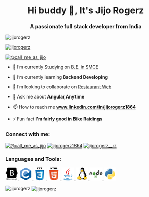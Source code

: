 <h1 align="center">Hi buddy 👋, It's Jijo Rogerz</h1>
<h3 align="center">A passionate full stack developer from India</h3>

<p align="left"> <img src="https://komarev.com/ghpvc/?username=jijorogerz&label=Profile%20views&color=0e75b6&style=flat" alt="jijorogerz" /> </p>

<p align="left"> <a href="https://github.com/ryo-ma/github-profile-trophy"><img src="https://github-profile-trophy.vercel.app/?username=jijorogerz" alt="jijorogerz" /></a> </p>

<p align="left"> <a href="https://twitter.com/@call_me_as_jijo" target="blank"><img src="https://img.shields.io/twitter/follow/@call_me_as_jijo?logo=twitter&style=for-the-badge" alt="@call_me_as_jijo" /></a> </p>

- 🔭 I’m currently Studying on [B.E. in SMCE](file:///C:/Users/jijo/Desktop/Project/index.html)

- 🌱 I’m currently learning **Backend Developing**

- 👯 I’m looking to collaborate on [Restaurant Web](file:///C:/Users/jijo/Desktop/Project/index.html)

- 💬 Ask me about **Angular,Anytime**

- 📫 How to reach me **www.linkedin.com/in/jijorogerz1864**

- ⚡ Fun fact **I'm fairly good in Bike Raidings**

<h3 align="left">Connect with me:</h3>
<p align="left">
<a href="https://twitter.com/@call_me_as_jijo" target="blank"><img align="center" src="https://raw.githubusercontent.com/rahuldkjain/github-profile-readme-generator/master/src/images/icons/Social/twitter.svg" alt="@call_me_as_jijo" height="30" width="40" /></a>
<a href="https://linkedin.com/in/jijorogerz1864" target="blank"><img align="center" src="https://raw.githubusercontent.com/rahuldkjain/github-profile-readme-generator/master/src/images/icons/Social/linked-in-alt.svg" alt="jijorogerz1864" height="30" width="40" /></a>
<a href="https://instagram.com/jijorogerz__rz" target="blank"><img align="center" src="https://raw.githubusercontent.com/rahuldkjain/github-profile-readme-generator/master/src/images/icons/Social/instagram.svg" alt="jijorogerz__rz" height="30" width="40" /></a>
</p>

<h3 align="left">Languages and Tools:</h3>
<p align="left"> <a href="https://getbootstrap.com" target="_blank" rel="noreferrer"> <img src="https://raw.githubusercontent.com/devicons/devicon/master/icons/bootstrap/bootstrap-plain-wordmark.svg" alt="bootstrap" width="40" height="40"/> </a> <a href="https://www.cprogramming.com/" target="_blank" rel="noreferrer"> <img src="https://raw.githubusercontent.com/devicons/devicon/master/icons/c/c-original.svg" alt="c" width="40" height="40"/> </a> <a href="https://www.w3schools.com/css/" target="_blank" rel="noreferrer"> <img src="https://raw.githubusercontent.com/devicons/devicon/master/icons/css3/css3-original-wordmark.svg" alt="css3" width="40" height="40"/> </a> <a href="https://www.w3.org/html/" target="_blank" rel="noreferrer"> <img src="https://raw.githubusercontent.com/devicons/devicon/master/icons/html5/html5-original-wordmark.svg" alt="html5" width="40" height="40"/> </a> <a href="https://www.java.com" target="_blank" rel="noreferrer"> <img src="https://raw.githubusercontent.com/devicons/devicon/master/icons/java/java-original.svg" alt="java" width="40" height="40"/> </a> <a href="https://www.linux.org/" target="_blank" rel="noreferrer"> <img src="https://raw.githubusercontent.com/devicons/devicon/master/icons/linux/linux-original.svg" alt="linux" width="40" height="40"/> </a> <a href="https://nodejs.org" target="_blank" rel="noreferrer"> <img src="https://raw.githubusercontent.com/devicons/devicon/master/icons/nodejs/nodejs-original-wordmark.svg" alt="nodejs" width="40" height="40"/> </a> <a href="https://www.python.org" target="_blank" rel="noreferrer"> <img src="https://raw.githubusercontent.com/devicons/devicon/master/icons/python/python-original.svg" alt="python" width="40" height="40"/> </a> </p>

<p><img align="left" src="https://github-readme-stats.vercel.app/api/top-langs?username=jijorogerz&show_icons=true&locale=en&layout=compact" alt="jijorogerz" /></p>

<p>&nbsp;<img align="center" src="https://github-readme-stats.vercel.app/api?username=jijorogerz&show_icons=true&locale=en" alt="jijorogerz" /></p>

<p><img align="center" src="https://github-readme-streak-stats.herokuapp.com/?user=jijorogerz&" alt="jijo
